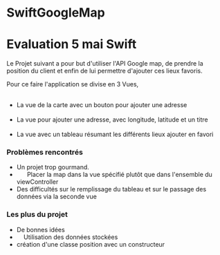 # SwiftGoogleMap

<h1> Evaluation 5 mai Swift </h1>

<p>Le Projet suivant a pour but d'utiliser l'API Google map, de prendre la position du client et enfin de lui permettre d'ajouter ces lieux favoris.
</p>
Pour ce faire l'application se divise en 3 Vues,
<ul>
  <li>
      La vue de la carte avec un bouton pour ajouter une adresse
  </li>
   <li>
      La vue pour ajouter une adresse, avec longitude, latitude et un titre
  </li>
   <li>
      La vue avec un tableau résumant les différents lieux ajouter en favori
  </li>
</ul>
  <h3>Problèmes rencontrés </h3>
<p>
<ul>
    <li>
        Un projet trop gourmand.
    </li>
    <li>
        Placer la map dans la vue spécifié plutôt que dans l'ensemble du viewController</li>
    <li>
        Des difficultés sur le remplissage du tableau et sur le passage des données via la seconde vue
    </li>
</ul>
</p>
  <h3>Les plus du projet</h3>
<p>
<ul>
    <li>
        De bonnes idées
    </li>
    <li>
        Utilisation des données stockées    
    </li>
    <li>
        création d'une classe position avec un constructeur
    </li>
</ul>
</p>
